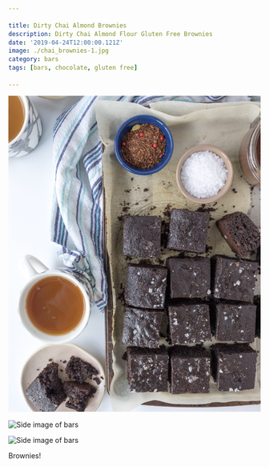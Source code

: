 ```yaml
---

title: Dirty Chai Almond Brownies
description: Dirty Chai Almond Flour Gluten Free Brownies
date: '2019-04-24T12:00:00.121Z'
image: ./chai_brownies-1.jpg
category: bars
tags: [bars, chocolate, gluten free]

---
```


![Side image of bars](./chai_brownies-1.jpg)

<div class="multi-picture multi-picture--2">

![Side image of bars](./chai_brownies-9.jpg)

![Side image of bars](./chai_brownies-6.jpg)

</div>

Brownies!
